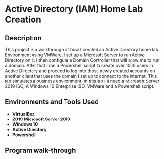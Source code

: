 <h1>Active Directory (IAM) Home Lab Creation</h1>

<h2>Description</h2>
This project is a walkthrough of how I created an Active Directory home lab Environment using VMWare. I set up a Microsoft Server to run Active Directory on it. I then configure a Domain Controller that will allow me to run a domain. After that I ran a Powershell script to create over 1000 users in Active Directory and proceed to log into those newly created accounts on another client that uses the domain I set up to connect to the internet. This lab simulates a business environment. In this lab I'll need a Microsoft Server 2019 ISO, A Windows 10 Enterprise ISO, VMWare and a Powershell script.
<br />

<h2>Environments and Tools Used </h2>

- <b>VirtualBox</b>
- <b>2019 Microsoft Server 2019</b>
- <b>Windows 10</b>
- <b>Active Directory</b>
- <b>Powershell</b>


<h2>Program walk-through</h2>
